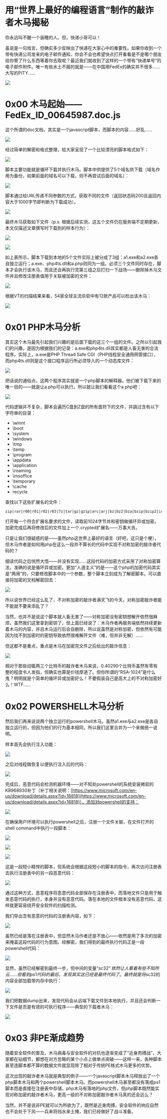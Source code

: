 # 用“世界上最好的编程语言”制作的敲诈者木马揭秘

你永远叫不醒一个装睡的人。但，快递小哥可以！

虽说是一句戏言，但确实多少反映出了快递在大家心中的重要性。如果你收到一个带有快递公司发来的电子邮件通知，你会不会也希望快点打开看看是不是哪个朋友给你寄了什么东西等着你去取呢？最近我们就收到了这样的一个带有“快递单号”的电子邮件附件。唯一有些水土不服的就是——在中国用FedEx的确实并不很多……大写的PITY……

![](http://drops.javaweb.org/uploads/images/19fb5a2a9ea7c7ca880b5e20ea9aba52c7293cfc.jpg)

0x00 木马起始——FedEx_ID_00645987.doc.js
=====

这个所谓的doc文档，其实是一个javascript脚本，而脚本的内容……好乱……

![](http://drops.javaweb.org/uploads/images/8c57a6c0c69f88008a68ba12829c3328e5213a2f.jpg)

经过简单的解密和格式整理，给大家呈现了一个比较漂亮的脚本格式如下：

![](http://drops.javaweb.org/uploads/images/36dbba1d5302c8278442f20c708efb7af74c7c0e.jpg)

脚本主要功能就是循环下载并执行木马。脚本中供提供了5个域名供下载（域名作用为备份，如果前面的域名可以下载，则不再尝试后面的域名）：

![](http://drops.javaweb.org/uploads/images/43a03977edd13f8ffae5fcaa156737382dd2d08b.jpg)

脚本通过给URL传递不同参数的方式，获取不同的文件（返回状态码200且返回内容大于1000字节即判断为下载成功）。

![](http://drops.javaweb.org/uploads/images/9b11b8650ff2a6aefa3fb7a4920b1a07fb66c74c.jpg)

最终木马获取如下文件（p.s. 根据后续实测，这五个文件仍在服务端不定期更新，本文仅描述文章撰写时下载到的样本行为）：

![](http://drops.javaweb.org/uploads/images/f3b5357f4c2a1167a39bbfd77febb2badc55e086.jpg)

![](http://drops.javaweb.org/uploads/images/8af230b82e0f70e8c40f973e12d14defb9498fb9.jpg)

如上表所示，脚本下载到本地的5个文件实际上被分成了3组：a1.exe和a2.exe各自独立运行；a.exe、php4ts.dll和a.php则同为一组。必须三个文件同时存在，脚本才会执行该木马，而且还会再执行完第三组之后打扫一下战场——删除掉木马文件并且修改注册表值用于关联被加密的文件：

![](http://drops.javaweb.org/uploads/images/350114fdf39524aa600fa9d3091a6073ad43a0f6.jpg)

根据VT的扫描结果来看，54家全球主流杀软中有12款产品可以检出该木马：

![](http://drops.javaweb.org/uploads/images/32572d3e7ccea4b889915a1bc62f0f70b192e62e.jpg)

0x01 PHP木马分析
=====

其实这个木马最先引起我们兴趣的是后面下载的这三个一组的文件。之所以引起我们的兴趣，是因为根据我们的记录：a.exe和php4ts.dll其实都是人畜无害的合法程序。实际上，a.exe是PHP Thread Safe CGI（PHP线程安全通用网管接口），而php4ts.dll则是这个接口程序运行所必须导入的一个动态库文件：

![](http://drops.javaweb.org/uploads/images/83fb19a2b185ccdcd96401a576cdb09fdb933d8e.jpg)

把话说的通俗点，这两个程序其实就是一个php脚本的解释器。他们被下载下来的唯一目的——就是让a.php可以执行。所以就让我们看看这个a.php吧：

![](http://drops.javaweb.org/uploads/images/79c38b504bd029407c26be34d8eb69d9f8b020c7.jpg)

代码逻辑并不复杂，脚本会遍历C盘到Z盘的所有盘符下的文件，并跳过含有以下字符串的目录：

*   \winnt
*   \boot
*   \system
*   \windows
*   \tmp
*   \temp
*   \program
*   \appdata
*   \application
*   \roaming
*   \msoffice
*   \temporary
*   \cache
*   recycle

查找以下这些扩展名的文件：

```
zip|rar|r00|r01|r02|r03|7z|tar|gz|gzip|arc|arj|bz|bz2|bza|bzip|bzip2|ice|xls|xlsx|doc|docx|pdf|djvu|fb2|rtf|ppt|pptx|pps|sxi|odm|odt|mpp|ssh|pub|gpg|pgp|kdb|kdbx|als|aup|cpr|npr|cpp|bas|asm|cs|php|pas|class|py|pl|h|vb|vcproj|vbproj|java|bak|backup|mdb|accdb|mdf|odb|wdb|csv|tsv|sql|psd|eps|cdr|cpt|indd|dwg|ai|svg|max|skp|scad|cad|3ds|blend|lwo|lws|mb|slddrw|sldasm|sldprt|u3d|jpg|jpeg|tiff|tif|raw|avi|mpg|mp4|m4v|mpeg|mpe|wmf|wmv|veg|mov|3gp|flv|mkv|vob|rm|mp3|wav|asf|wma|m3u|midi|ogg|mid|vdi|vmdk|vhd|dsk|img|iso

```

打开每一个符合扩展名要求的文件，读取前1024字节并和密钥做循环异或加密。加密完成后再将修改后的文件加上一个.crypted扩展名——万事大吉。

只是让我们很疑惑的是——虽然php这世界上最好的语言（好吧，这只是个梗），但木马作者是如何用php在这么一段并不算长的代码中实现不对称加密的敲诈者代码的？

细读代码之后恍然大悟——并没有实现……这段代码的加密方式采用了对称加密算法，准确的说是循环异或加密。更加“人道主义”的是——这个php的加密代码其实是“两用”的，只要修改脚本中的一个参数，整个脚本立刻成为了解密脚本。可以直接将加密的文档解密回去：

![](http://drops.javaweb.org/uploads/images/12f818f927b4e2318f11ccbef5b9c2662be5af25.jpg)

所以说世界已经这么乱了，不对称加密的敲诈者满天飞的今天，对称加密敲诈者能不能就不要来添乱了？

当然，也并不是说这个脚本就人畜无害了——对称加密没有密钥想解开依然很麻烦，虽然我们这里拿到密钥了，但上面已经说了：木马作者再服务端依然持续更新着木马的内容，并且木马运行后会自删除，所以说虽然是对称加密，但依然有可能因为找不到加密时的密钥导致依然很难解开文件（难，但并非无解）……

但这都不是重点，重点是木马在加密完文件之后给出的敲诈信息：

![](http://drops.javaweb.org/uploads/images/76d13da0e789b475a0198deecb12738f7b1cdfd7.jpg)

相对于那些动辄两三个比特币的敲诈者木马来说，0.40290个比特币虽然有零有整的程度令人发指，但确实也算是价钱厚道了。但你所谓的“RSA-1024”是什么鬼？明明就是个简单的循环异或加密好么！不要假装自己是高大上的不对称加密好么！WTF……

0x02 POWERSHELL木马分析
=====

然后我们再来说说两个独立运行的powershell木马。虽然a1.exe与a2.exe是各自独立运行的，但因为他们的行为基本相同，所以我们这里合并为一个来做统一说明。

样本首先会执行注入功能：

![](http://drops.javaweb.org/uploads/images/cd9408f89d7e6dd14ea5b89d38b21145526f5804.jpg)

之后对线程做恢复以便执行注入后的代码：

![](http://drops.javaweb.org/uploads/images/3fd87a2149ff97da4097758b5978e95f5b70350e.jpg)

完成后，恶意代码会检测机器环境——对不知处powershell的系统安装微软的KB968930补丁（补丁相关说明：[https://www.microsoft.com/en-us/download/details.aspx?id=16818](https://www.microsoft.com/en-us/download/details.aspx?id=16818)），添加对powershell的支持：

![](http://drops.javaweb.org/uploads/images/43bf2ca044380ad7bb64fd44519c61cf536903bc.jpg)

在确保用户环境可以执行powershell之后，注册一个文件关联，在文件打开的shell command中执行一段脚本：

![](http://drops.javaweb.org/uploads/images/1fa429cf1ca9ac0cf1d5d853f132487b261a9df4.jpg)

![](http://drops.javaweb.org/uploads/images/ce7a224f4c8b18706828589472fd1acc61a90d4a.jpg)

![](http://drops.javaweb.org/uploads/images/4219bb462e99aa7a17d158bbff9241a9db801145.jpg)

这是一段短小精悍的脚本，但系统会根据这段短小的脚本的指令，再次访问注册表去执行注册表中的另一段恶意代码：

![](http://drops.javaweb.org/uploads/images/43a1d27926a428da17fec845079ecc0a06b714b3.jpg)

通过这种方式，恶意程序将恶意代码全部保存在注册表中，而落地文件只是用于触发恶意代码的执行，本身并没有恶意代码。落在本地的文件根本没有恶意代码，这样就更容易绕开安全软件的扫描检测。

我们导出含有恶意的代码的注册表内容，如下：

![](http://drops.javaweb.org/uploads/images/522a530158d51acdc4e98f993730d0791301f94f.jpg)

虽然已经是落在注册表中，但显然木马作者还是不放心——依然是用了多次的加密来掩盖这段代码的行为意图。经解密，我们得到的最终执行代码正是一段powershell代码：

![](http://drops.javaweb.org/uploads/images/426281e08323d46837c4d19503c38121a4b2a266.jpg)

显然，虽然已经解密到最终一步，但中间的变量“$sc32”依然让人看着有些不知所云……但看到ps1代码的最后，发现其实这已经是最终代码了。最终就是将$sc32的内容全部加载带内存中执行：

![](http://drops.javaweb.org/uploads/images/1340bf9f1da234dd4112750653c0d4174e208d09.jpg)

我们把数据dump出来，发现代码会从远端下载文件到本地执行，并且还会判断一下文件是否是有效的可执行程序——典型的下载者木马：

![](http://drops.javaweb.org/uploads/images/a63e28335601dffd8f9ac05ef295ea5b7f1127e4.jpg)

0x03 非PE渐成趋势
=====

随着安全软件的普及，木马病毒与安全软件的对抗也逐渐变成了“近身肉搏战”，大家都在钻细节，都想在对方忽略的某个小点上做单点突破——这样一来，各种脚本甚至连脚本都不算的数据文件就显现除了相对于传统PE格式木马更多的优势。

这次出现的敲诈者木马就是典型的例子——一个javascript脚本木马释放出了一个php脚本木马和两个powershell脚本木马。而powershell木马甚至都没有落成ps1脚本而是直接在注册表中存储，php木马有落地的php文件，但php脚本既然能实现对称加密的敲诈者木马，更高一级的不对称加密敲诈者木马真的还会远么？

当然，并不是说非PE就可以为所欲为了，既然是近身肉搏，安全软件的响应自然也不会处于下风——兵来将挡水来土掩，我们已经做好了战斗准备。
